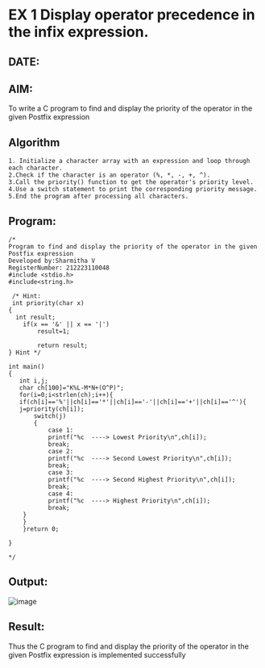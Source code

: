 # EX 1 Display operator precedence in the infix expression.
## DATE:
## AIM:
To write a C program to find and display the priority of the operator in the given Postfix expression

## Algorithm
```
1. Initialize a character array with an expression and loop through each character.
2.Check if the character is an operator (%, *, -, +, ^).
3.Call the priority() function to get the operator's priority level.
4.Use a switch statement to print the corresponding priority message.
5.End the program after processing all characters. 
```
## Program:
```
/*
Program to find and display the priority of the operator in the given Postfix expression
Developed by:Sharmitha V
RegisterNumber: 212223110048
#include <stdio.h>
#include<string.h>

 /* Hint:
 int priority(char x)
{
  int result;
    if(x == '&' || x == '|')
        result=1;
        
        return result;
} Hint */

int main()
{
   int i,j;
   char ch[100]="K%L-M*N+(O^P)";
   for(i=0;i<strlen(ch);i++){
   if(ch[i]=='%'||ch[i]=='*'||ch[i]=='-'||ch[i]=='+'||ch[i]=='^'){
   j=priority(ch[i]);
       switch(j)
       {
           case 1:
           printf("%c  ----> Lowest Priority\n",ch[i]);
           break;
           case 2:
           printf("%c  ----> Second Lowest Priority\n",ch[i]);
           break;
           case 3:
           printf("%c  ----> Second Highest Priority\n",ch[i]);
           break;
           case 4:
           printf("%c  ----> Highest Priority\n",ch[i]);
           break;
    }
    }
    }return 0;
   
}
   
*/
```

## Output:

![image](https://github.com/user-attachments/assets/ed31f038-b234-4b4b-8540-2b1ac75d4538)


## Result:
Thus the C program to find and display the priority of the operator in the given Postfix expression is implemented successfully
